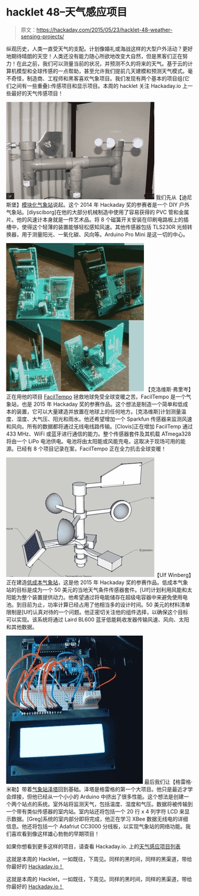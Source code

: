 # hacklet 48–天气感应项目

> 原文：<https://hackaday.com/2015/05/23/hacklet-48-weather-sensing-projects/>

纵观历史，人类一直受天气的支配。计划像婚礼或海战这样的大型户外活动？更好地期待晴朗的天空！人类还没有能力随心所欲地改变大自然，但是黑客们正在努力！在此之前，我们可以测量当前的状况，并预测不久的将来的天气。基于云的计算机模型和全球传感的一点帮助，甚至允许我们提前几天建模和预测天气模式。毫不奇怪，制造商、工程师和黑客喜欢气象项目。我们发现有两个基本的项目组(它们之间有一些重叠):传感项目和显示项目。本周的 hacklet 关注 Hackaday.io 上一些最好的天气传感项目！

[![ane](img/f462af4f95144736d40b84330165c544.png)](https://hackaday.io/project/1878-modular-weather-station) 我们先从【迪尼斯堡】[模块化气象站](https://hackaday.io/project/1878)说起。这个 2014 年 Hackaday 奖的参赛者是一个 DIY 户外气象站。[diysciborg]在他的大部分机械制造中使用了容易获得的 PVC 管和金属片。他的风速计本身就是一件艺术品。将 8 个磁簧开关安装在印刷电路板上的插槽中，使得这个轻薄的装置能够轻松感知风速。其他传感器包括 TLS230R 光频转换器，用于测量阳光、一氧化碳、风向等。Arduino Pro Mini 是这一切的中心。

[![facil](img/315c41879e13a989a4c4c4b815de7dbd.png)](https://hackaday.io/project/4564) 【克洛维斯·弗里岑】正在用他的项目 [FacilTempo](https://hackaday.io/project/4564) 拯救地球免受全球变暖之苦。FacilTempo 是一个气象站，也是 2015 年 Hackaday 奖的参赛作品。这个想法是制造一个简单和低成本的装置，它可以大量建造并放置在地球上的任何地方。[克洛维斯]计划测量温度、湿度、大气压、阳光和雨水。他还希望增加一个 Sparkfun 传感器来监测风速和风向。所有的数据都将通过无线电线路传输。[Clovis]正在增加 FacilTemp 通过 433 MHz、WiFi 或蓝牙进行通信的能力。整个传感器套件及其机载 ATmega328 将由一个 LiPo 电池供电。电池将由太阳能或风能充电，这取决于现场可用的能源。已经有 8 个项目记录在案，FacilTempo 正在全力抗击全球变暖！

[![lcw](img/f992f9f0d9fe6f913117a55c2c1f5cae.png)](https://hackaday.io/project/5068)【Ulf Winberg】正在建造[低成本气象站](https://hackaday.io/project/5068)，这是他 2015 年 Hackaday 奖的参赛作品。低成本气象站的目标是成为一个 50 美元的当地天气条件传感器套件。[Ulf]计划利用风能和太阳能为整个装置提供动力。他希望通过将电能储存在超级电容器中来避免使用电池。到目前为止，功率计算已经占用了他相当多的设计时间。50 美元的材料清单限制是[Ulf]认真对待的一个问题。他正密切关注他的组件选择，以确保这个目标可以实现。该系统将通过 Laird BL600 蓝牙低能耗收发器传输风速、风向、太阳和其他数据。

[![zeta](img/e16b268830245b9d804c9e8262625e57.png)](https://hackaday.io/project/640) 最后我们让【格雷格·米勒】带着[气象站泽塔](https://hackaday.io/project/640)回到基础。泽塔是格雷格的第一个大项目。他只是最近才学会焊接，但他已经从一个小小的 Arduino 中挤出了很多性能。这个想法是创建一个两个站点的系统。室外站将监测天气，包括温度、湿度和气压。数据将被传输到一个带有类似传感器的室内站。室内站还将包括一个 20 行 x 4 列字符 LCD 来显示数据。[Greg]系统的室内部分即将完成，他正在学习 XBee 数据无线电的详细信息。他还将包括一个 Adafriut CC3000 分线板，以实现气象站的网络功能。我们喜欢看到像这样雄心勃勃的早期项目！

如果你想看到更多这样的项目，请查看 Hackaday.io. 上的[天气感应项目列表](https://hackaday.io/list/5907-weather-sensing-projects)

这就是本周的 Hacklet，一如既往，下周见。同样的黑时间，同样的黑渠道，带给你最好的 [Hackaday.io！](http://hackaday.io/?utm_source=hackaday&utm_medium=29&utm_campaign=hacklet)

这就是本周的 Hacklet，一如既往，下周见。同样的黑时间，同样的黑渠道，带给你最好的 [Hackaday.io！](http://hackaday.io/?utm_source=hackaday&utm_medium=29&utm_campaign=hacklet)